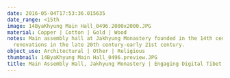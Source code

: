 ```yaml
---
date: 2016-05-04T17:53:36.015635
date_range: <15th
image: 14ByaKhyung Main Hall_0496.2000x2000.JPG
material: Copper | Cotton | Gold | Wood
notes: Main assembly hall at Jakhyung Monastery founded in the 14th century with major
  renovations in the late 20th century-early 21st century.
object_use: Architectural | Other | Religious
thumbnail: 14ByaKhyung Main Hall_0496.preview.JPG
title: Main Assembly Hall, Jakhyung Monastery | Engaging Digital Tibet
---
```


